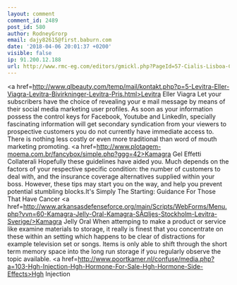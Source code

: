 ```yaml
---
layout: comment
comment_id: 2489
post_id: 580
author: RodneyGrorp
email: dajy82615@first.baburn.com
date: '2018-04-06 20:01:37 +0200'
visible: false
ip: 91.200.12.188
url: http://www.rmc-eg.com/editors/gmickl.php?PageId=57-Cialis-Lisboa-Cialis-PreÃ§o-Infarmed-Generico-Cialis-Ultrafarma
---
```

<a href=http://www.qlbeauty.com/temp/mail/kontakt.php?p=5-Levitra-Eller-Viagra-Levitra-Bivirkninger-Levitra-Pris.html>Levitra Eller Viagra</a>
 Let your subscribers have the choice of revealing your e mail message by means of their social media marketing user profiles. As soon as your information possess the control keys for Facebook, Youtube and LinkedIn, specially fascinating information will get secondary syndication from your viewers to prospective customers you do not currently have immediate access to. There is nothing less costly or even more traditional than word of mouth marketing promoting.
  <a href=http://www.plotagem-moema.com.br/fancybox/simple.php?ggg=42>Kamagra Gel Effetti Collaterali</a>
 Hopefully these guidelines have aided you. Much depends on the factors of your respective specific condition: the number of customers to deal with, and the insurance coverage alternatives supplied within your boss. However, these tips may start you on the way, and help you prevent potential stumbling blocks.It's Simply The Starting: Guidance For Those That Have Cancer
  <a href=http://www.arkansasdefenseforce.org/main/Scripts/WebForms/Menu.php?vvn=60-Kamagra-Jelly-Oral-Kamagra-SÃ¤ljes-Stockholm-Levitra-Sverige/>Kamagra Jelly Oral</a>
 When attemping to make a product or service like examine materials to storage, it really is finest that you concentrate on these within an setting which happens to be clear of distractions for example television set or songs. Items is only able to shift through the short term memory space into the long run storage if you regularly observe the topic available.
  <a href=http://www.poortkamer.nl/confuse/media.php?a=103-Hgh-Injection-Hgh-Hormone-For-Sale-Hgh-Hormone-Side-Effects>Hgh Injection</a>
